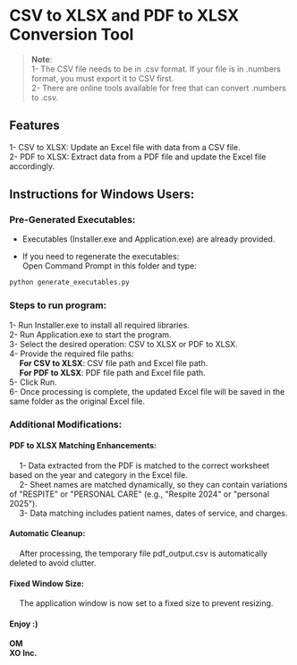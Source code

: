 # CSV to XLSX and PDF to XLSX Conversion Tool

>**Note**:<br>
>1- The CSV file needs to be in .csv format. If your file is in .numbers format, you must export it to CSV first.<br>
>2- There are online tools available for free that can convert .numbers to .csv.

## Features
1- CSV to XLSX: Update an Excel file with data from a CSV file.<br>
2- PDF to XLSX: Extract data from a PDF file and update the Excel file accordingly.

## Instructions for Windows Users:
### Pre-Generated Executables:
* Executables (Installer.exe and Application.exe) are already provided.

* If you need to regenerate the executables:<br>
Open Command Prompt in this folder and type:
```bash
python generate_executables.py
```

### Steps to run program:
1- Run Installer.exe to install all required libraries.<br>
2- Run Application.exe to start the program.<br>
3- Select the desired operation: CSV to XLSX or PDF to XLSX.<br>
4- Provide the required file paths:<br>
&emsp; **For CSV to XLSX**: CSV file path and Excel file path.<br>
&emsp; **For PDF to XLSX**: PDF file path and Excel file path.<br>
5- Click Run.<br>
6- Once processing is complete, the updated Excel file will be saved in the same folder as the original Excel file.<br>

### Additional Modifications:
#### PDF to XLSX Matching Enhancements:
&emsp; 1- Data extracted from the PDF is matched to the correct worksheet based on the year and category in the Excel file.<br>
&emsp; 2- Sheet names are matched dynamically, so they can contain variations of "RESPITE" or "PERSONAL CARE" (e.g., "Respite 2024" or "personal 2025").<br>
&emsp; 3- Data matching includes patient names, dates of service, and charges.<br>

#### Automatic Cleanup:
&emsp; After processing, the temporary file pdf_output.csv is automatically deleted to avoid clutter.<br>

#### Fixed Window Size:
&emsp; The application window is now set to a fixed size to prevent resizing.<br>



#### Enjoy :)
<b>OM<br><b>
XO Inc.

